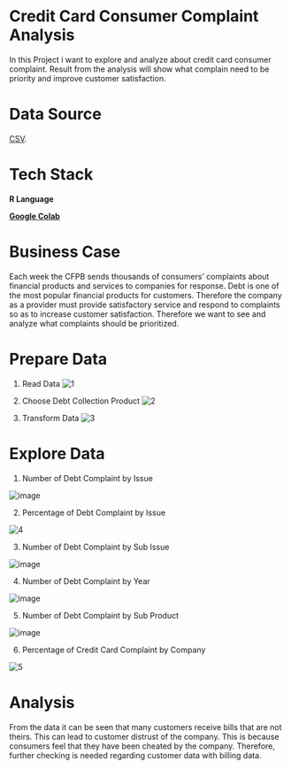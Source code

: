 # Credit Card Consumer Complaint Analysis
In this Project i want to explore and analyze about credit card consumer complaint. Result from the analysis will show what complain need to be priority and improve customer satisfaction.

# Data Source
[CSV](https://www.kaggle.com/datasets/kaggle/us-consumer-finance-complaints).

# Tech Stack
**R Language**

[**Google Colab**](https://colab.research.google.com/drive/1TNOfI7TdiQaiBiu2aq66DiUYHrldXf7t?usp=sharing)

# Business Case
Each week the CFPB sends thousands of consumers’ complaints about financial products and services to companies for response. Debt is one of the most popular financial products for customers. Therefore the company as a provider must provide satisfactory service and respond to complaints so as to increase customer satisfaction. Therefore we want to see and analyze what complaints should be prioritized.

# Prepare Data
1. Read Data 
![1](https://user-images.githubusercontent.com/74971584/230838333-4e9b2490-6d53-4270-aaaa-4735fd6cd9e3.png)

2. Choose Debt Collection Product
![2](https://user-images.githubusercontent.com/74971584/230838367-ced3cee9-b48a-4bfc-ba68-8a40960add76.png)

3. Transform Data 
![3](https://user-images.githubusercontent.com/74971584/230838538-fde13b44-7fdb-47c1-8c3a-c945a39b02e1.png)

# Explore Data
1. Number of Debt Complaint by Issue

![image](https://user-images.githubusercontent.com/74971584/230838613-44094252-5b03-4f17-a8d8-75d34dcc050c.png) 

2. Percentage of Debt Complaint by Issue

![4](https://user-images.githubusercontent.com/74971584/230839078-a90bc813-7d6b-4349-829c-180b5725cdb6.png)

3. Number of Debt Complaint by Sub Issue

![image](https://user-images.githubusercontent.com/74971584/230839606-94c74a9a-64b4-482a-94d1-9117acb86256.png)

4. Number of Debt Complaint by Year

![image](https://user-images.githubusercontent.com/74971584/230839673-575a4040-bb92-49ac-9188-0fe0fb4d7f84.png)

5. Number of Debt Complaint by Sub Product

![image](https://user-images.githubusercontent.com/74971584/230839754-b41c32eb-8baa-4b7d-8a1a-8c2428e3e585.png)

6. Percentage of Credit Card Complaint by Company

![5](https://user-images.githubusercontent.com/74971584/230840118-b4e0bbb6-77f1-4109-be23-58e45c217ae4.png)

# Analysis
From the data it can be seen that many customers receive bills that are not theirs. This can lead to customer distrust of the company. This is because consumers feel that they have been cheated by the company. Therefore, further checking is needed regarding customer data with billing data.






